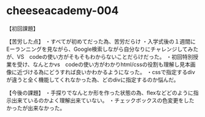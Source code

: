 # cheeseacademy-004

【初回課題】

【苦労した点】
・すべてが初めてだった為、苦労だらけ
・入学式後の１週間にEーランニングを見ながら、Google検索しながら自分なりにチャレンジしてみたが、VS　codeの使い方がそもそもわからないことだらけだった。
・初回特別授業を受け、なんとかvs　codeの使い方がわかりhtml/cssの役割も理解し見本画像に近づける為にどうすれば良いかわかるようになった。
・cssで指定するdivが違うと全く機能してくれなかった為、どのdivに指定するのか悩んだ。

【今後の課題】
・手探りでなんとか形を作った状態の為、flexなどどのように指示出来ているのかよく理解出来ていない。
・チェックボックスの色変更をしたかったが出来なかった。
